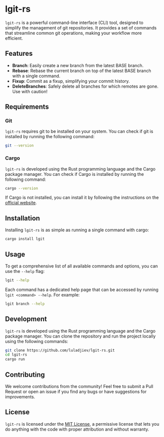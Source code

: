 # lgit-rs

`lgit-rs` is a powerful command-line interface (CLI) tool, designed to simplify the management of git
repositories. It provides a set of commands that streamline common git operations, making your workflow more efficient.

## Features

- **Branch**: Easily create a new branch from the latest BASE branch.
- **Rebase**: Rebase the current branch on top of the latest BASE branch with a single command.
- **Fixup**: Commit as a fixup, simplifying your commit history.
- **DeleteBranches**: Safely delete all branches for which remotes are gone. Use with caution!

## Requirements

### Git

`lgit-rs` requires git to be installed on your system. You can check if git is installed by running the following
command:

```bash
git --version
```

### Cargo

`lgit-rs` is developed using the Rust programming language and the Cargo package manager. You can check if Cargo is
installed by running the following command:

```bash
cargo --version
```

If Cargo is not installed, you can install it by following the instructions on
the [official website](https://www.rust-lang.org/tools/install).

## Installation

Installing `lgit-rs` is as simple as running a single command with cargo:

```bash
cargo install lgit
```

## Usage

To get a comprehensive list of all available commands and options, you can use the `--help` flag:

```bash
lgit --help
```

Each command has a dedicated help page that can be accessed by running `lgit <command> --help`. For example:

```bash
lgit branch --help
```

## Development

`lgit-rs` is developed using the Rust programming language and the Cargo package manager. You can clone the repository
and run the project locally using the following commands:

```bash
git clone https://github.com/luladjiev/lgit-rs.git
cd lgit-rs
cargo run
```

## Contributing

We welcome contributions from the community! Feel free to submit a Pull Request or open an issue if you find any bugs or
have suggestions for improvements.

## License

`lgit-rs` is licensed under the [MIT License](https://choosealicense.com/licenses/mit/), a permissive license that lets
you do anything with the code with proper attribution and without warranty.
